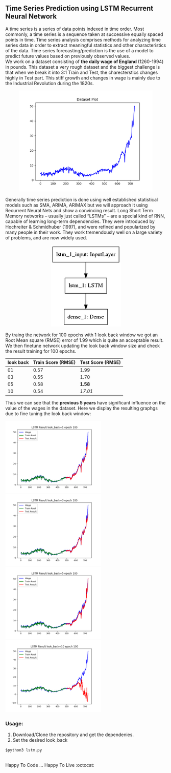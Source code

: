 ## Time Series Prediction using LSTM Recurrent Neural Network

A time series is a series of data points indexed in time order. Most commonly, a time series is a sequence taken at successive equally spaced points in time. Time series analysis comprises methods for analyzing time series data in order to extract meaningful statistics and other characteristics of the data. Time series forecasting/prediction is the use of a model to predict future values based on previously observed values. <br>
We work on a dataset consisting of <b> the daily wage of England </b> (1260-1994) in pounds. This dataset a very rough dataset and the biggest challenge is that when we break it into 3:1 Train and Test, the charecterstics changes highly in Test part. This stiff growth and changes in wage is mainly due to the Industrial Revolution during the 1820s.<br>

<p align="center"> <img width=420 src="https://github.com/Subarno/TimeSeriesPredictionLSTM/blob/master/img/data_plot.png"> </p>

Generally time series prediction is done using well established statistical models such as SMA, ARIMA, ARIMAX but we will approach it using Recurrent Neural Nets and show a convincing result. Long Short Term Memory networks – usually just called “LSTMs” – are a special kind of RNN, capable of learning long-term dependencies. They were introduced by Hochreiter & Schmidhuber (1997), and were refined and popularized by many people in their work. They work tremendously well on a large variety of problems, and are now widely used. 
<p align="center"> 
<img  src="https://github.com/Subarno/TimeSeriesPredictionLSTM/blob/master/img/model_lstm.png"> 
</p>
By traing the network for 100 epochs with 1 look back window we got an Root Mean square (RMSE) error of 1.99 which is quite an acceptable result. We then finetune network updating the look back window size and check the result training for 100 epochs. 

| __look back__ | __Train Score (RMSE)__ | __Test Score (RMSE)__ |
|---------------|------------------------|-----------------------|
| 01 | 0.57 | 1.99 |
| 03 | 0.55 | 1.70 |
| 05 | 0.58 | **1.58** |
| 10 | 0.54 | *17.01* |

Thus we can see that the **previous 5 years** have significant influence on the value of the wages in the dataset.
Here we display the resulting graphgs due to fine tuning the look back window:

<div>
  <div><img width="300" src="https://github.com/Subarno/TimeSeriesPredictionLSTM/blob/master/img/result_plot_lstm_1.png"> </div>
  <div><img  width="300" src="https://github.com/Subarno/TimeSeriesPredictionLSTM/blob/master/img/result_plot_lstm_3.png"> </div>
  <div><img  width="300" src="https://github.com/Subarno/TimeSeriesPredictionLSTM/blob/master/img/result_plot_lstm_5.png"></div>
  <div><img  width="300" src="https://github.com/Subarno/TimeSeriesPredictionLSTM/blob/master/img/result_plot_lstm_10.png"></div>
</div>

### Usage:
1. Download/Clone the repository and get the dependenies.
2. Set the desired look_back
```
$python3 lstm.py
```

<br>
 Happy To Code ... Happy To Live :octocat:
